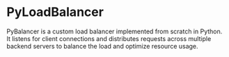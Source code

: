 # PyLoadBalancer
PyBalancer is a custom load balancer implemented from scratch in Python. It listens for client connections and distributes requests across multiple backend servers to balance the load and optimize resource usage.
